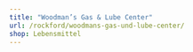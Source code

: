 ```yaml
---
title: "Woodman’s Gas & Lube Center"
url: /rockford/woodmans-gas-und-lube-center/
shop: Lebensmittel
---
```

